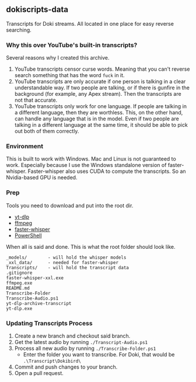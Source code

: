 ## dokiscripts-data
Transcripts for Doki streams. All located in one place for easy reverse searching.

### Why this over YouTube's built-in transcripts?
Several reasons why I created this archive.
1. YouTube transcripts censor curse words. Meaning that you can't reverse search something that has the word `fuck` in it.
2. YouTube transcripts are only accurate if one person is talking in a clear understandable way. If two people are talking, or if there is gunfire in the background (for example, any Apex stream). Then the transcripts are not that accurate.
3. YouTube transcripts only work for one language. If people are talking in a different language, then they are worthless. This, on the other hand, can handle any language that is in the model. Even if two people are talking in a different language at the same time, it should be able to pick out both of them correctly.

### Environment
This is built to work with Windows. Mac and Linux is not guaranteed to work. Especially because I use the Windows standalone version of faster-whisper.
Faster-whisper also uses CUDA to compute the transcripts. So an Nvidia-based GPU is needed.

### Prep
Tools you need to download and put into the root dir.
- [yt-dlp](https://github.com/yt-dlp/yt-dlp)
- [ffmpeg](https://github.com/FFmpeg/FFmpeg)
- [faster-whisper](https://github.com/Purfview/whisper-standalone-win)
- [PowerShell](https://github.com/PowerShell/PowerShell)

When all is said and done. This is what the root folder should look like.
```text
_models/        - will hold the whisper models
_xxl_data/      - needed for faster-whisper
Transcripts/    - will hold the transcript data
.gitignore
faster-whisper-xxl.exe
ffmpeg.exe
README.md
Transcribe-Folder
Transcribe-Audio.ps1
yt-dlp-archive-transcript
yt-dlp.exe
```

### Updating Transcripts Process
1. Create a new branch and checkout said branch.
2. Get the latest audio by running `./Transcript-Audio.ps1`
3. Process all new audio by running `./Transcribe-Folder.ps1`
    - Enter the folder you want to transcribe. For Doki, that would be `.\Transcript\Dokibird\`
4. Commit and push changes to your branch.
5. Open a pull request.

